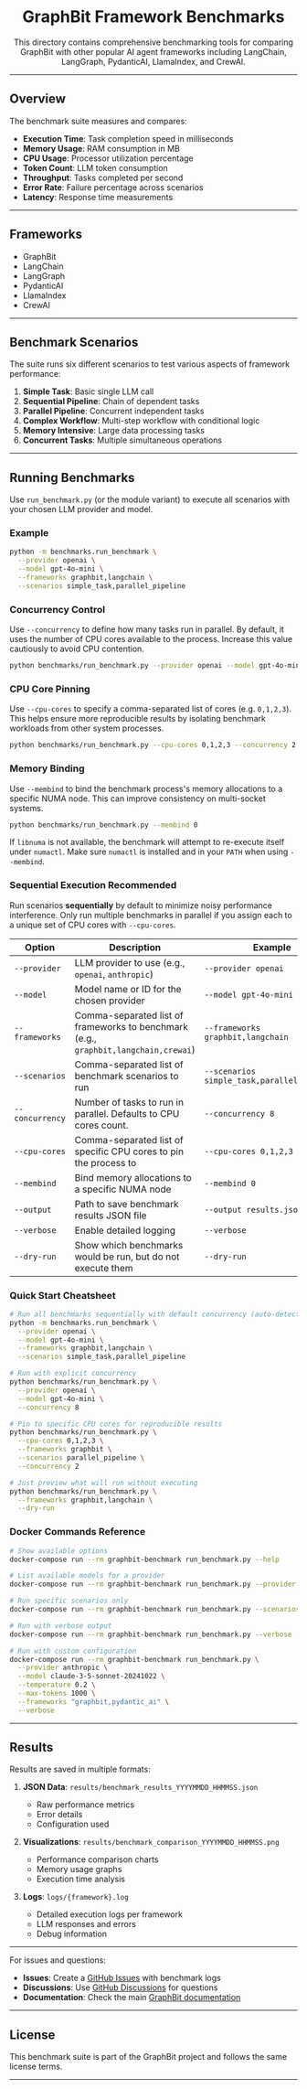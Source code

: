 <div align="center">

# GraphBit Framework Benchmarks

<p>
    This directory contains comprehensive benchmarking tools for comparing GraphBit with other popular AI agent frameworks including LangChain, LangGraph, PydanticAI, LlamaIndex, and CrewAI.
</p>

</div>

---

## Overview

The benchmark suite measures and compares:
- **Execution Time**: Task completion speed in milliseconds
- **Memory Usage**: RAM consumption in MB
- **CPU Usage**: Processor utilization percentage  
- **Token Count**: LLM token consumption
- **Throughput**: Tasks completed per second
- **Error Rate**: Failure percentage across scenarios
- **Latency**: Response time measurements

---

## Frameworks

- GraphBit
- LangChain
- LangGraph
- PydanticAI
- LlamaIndex
- CrewAI

---

## Benchmark Scenarios

The suite runs six different scenarios to test various aspects of framework performance:

1. **Simple Task**: Basic single LLM call
2. **Sequential Pipeline**: Chain of dependent tasks
3. **Parallel Pipeline**: Concurrent independent tasks
4. **Complex Workflow**: Multi-step workflow with conditional logic
5. **Memory Intensive**: Large data processing tasks
6. **Concurrent Tasks**: Multiple simultaneous operations

---

## Running Benchmarks

Use `run_benchmark.py` (or the module variant) to execute all scenarios with your chosen LLM provider and model.

### Example

```bash
python -m benchmarks.run_benchmark \
  --provider openai \
  --model gpt-4o-mini \
  --frameworks graphbit,langchain \
  --scenarios simple_task,parallel_pipeline
```

### Concurrency Control

Use `--concurrency` to define how many tasks run in parallel.
By default, it uses the number of CPU cores available to the process.
Increase this value cautiously to avoid CPU contention.

```bash
python benchmarks/run_benchmark.py --provider openai --model gpt-4o-mini --concurrency 8
```

### CPU Core Pinning

Use `--cpu-cores` to specify a comma-separated list of cores (e.g. `0,1,2,3`).
This helps ensure more reproducible results by isolating benchmark workloads from other system processes.

```bash
python benchmarks/run_benchmark.py --cpu-cores 0,1,2,3 --concurrency 2
```

### Memory Binding

Use `--membind` to bind the benchmark process's memory allocations to a specific
NUMA node. This can improve consistency on multi-socket systems.

```bash
python benchmarks/run_benchmark.py --membind 0
```

If `libnuma` is not available, the benchmark will attempt to re-execute itself
under `numactl`. Make sure `numactl` is installed and in your `PATH` when using
`--membind`.

### Sequential Execution Recommended

Run scenarios **sequentially** by default to minimize noisy performance interference.
Only run multiple benchmarks in parallel if you assign each to a unique set of CPU cores with `--cpu-cores`.

| Option          | Description                                                                         | Example                                     |
| --------------- | ----------------------------------------------------------------------------------- | ------------------------------------------- |
| `--provider`    | LLM provider to use (e.g., `openai`, `anthropic`)                                   | `--provider openai`                         |
| `--model`       | Model name or ID for the chosen provider                                            | `--model gpt-4o-mini`                       |
| `--frameworks`  | Comma-separated list of frameworks to benchmark (e.g., `graphbit,langchain,crewai`) | `--frameworks graphbit,langchain`           |
| `--scenarios`   | Comma-separated list of benchmark scenarios to run                                  | `--scenarios simple_task,parallel_pipeline` |
| `--concurrency` | Number of tasks to run in parallel. Defaults to CPU cores count.                    | `--concurrency 8`                           |
| `--cpu-cores`   | Comma-separated list of specific CPU cores to pin the process to                    | `--cpu-cores 0,1,2,3`                       |
| `--membind`     | Bind memory allocations to a specific NUMA node                   | `--membind 0`                               |
| `--output`      | Path to save benchmark results JSON file                                            | `--output results.json`                     |
| `--verbose`     | Enable detailed logging                                                             | `--verbose`                                 |
| `--dry-run`     | Show which benchmarks would be run, but do not execute them                         | `--dry-run`                                 |


### Quick Start Cheatsheet

```bash
# Run all benchmarks sequentially with default concurrency (auto-detects CPU cores)
python -m benchmarks.run_benchmark \
  --provider openai \
  --model gpt-4o-mini \
  --frameworks graphbit,langchain \
  --scenarios simple_task,parallel_pipeline

# Run with explicit concurrency
python benchmarks/run_benchmark.py \
  --provider openai \
  --model gpt-4o-mini \
  --concurrency 8

# Pin to specific CPU cores for reproducible results
python benchmarks/run_benchmark.py \
  --cpu-cores 0,1,2,3 \
  --frameworks graphbit \
  --scenarios parallel_pipeline \
  --concurrency 2

# Just preview what will run without executing
python benchmarks/run_benchmark.py \
  --frameworks graphbit,langchain \
  --dry-run
```

### Docker Commands Reference

```bash
# Show available options
docker-compose run --rm graphbit-benchmark run_benchmark.py --help

# List available models for a provider
docker-compose run --rm graphbit-benchmark run_benchmark.py --provider openai --list-models

# Run specific scenarios only
docker-compose run --rm graphbit-benchmark run_benchmark.py --scenarios "simple_task,parallel_pipeline"

# Run with verbose output
docker-compose run --rm graphbit-benchmark run_benchmark.py --verbose

# Run with custom configuration
docker-compose run --rm graphbit-benchmark run_benchmark.py \
  --provider anthropic \
  --model claude-3-5-sonnet-20241022 \
  --temperature 0.2 \
  --max-tokens 1000 \
  --frameworks "graphbit,pydantic_ai" \
  --verbose
```

---

## Results

Results are saved in multiple formats:

1. **JSON Data**: `results/benchmark_results_YYYYMMDD_HHMMSS.json`
   - Raw performance metrics
   - Error details
   - Configuration used

2. **Visualizations**: `results/benchmark_comparison_YYYYMMDD_HHMMSS.png`
   - Performance comparison charts
   - Memory usage graphs
   - Execution time analysis

3. **Logs**: `logs/{framework}.log`
   - Detailed execution logs per framework
   - LLM responses and errors
   - Debug information

---

For issues and questions:
- **Issues**: Create a [GitHub Issues](https://github.com/InfinitiBit/graphbit/issues) with benchmark logs
- **Discussions**: Use [GitHub Discussions](https://github.com/InfinitiBit/graphbit/discussions) for questions
- **Documentation**: Check the main [GraphBit documentation](https://docs.graphbit.ai/)

---

## License

This benchmark suite is part of the GraphBit project and follows the same license terms. 

---